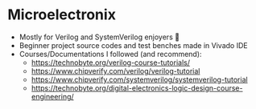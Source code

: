 # Microelectronix
- Mostly for Verilog and SystemVerilog enjoyers 🗿
- Beginner project source codes and test benches made in Vivado IDE
- Courses/Documentations I followed (and recommend):
  - https://technobyte.org/verilog-course-tutorials/
  - https://www.chipverify.com/verilog/verilog-tutorial
  - https://www.chipverify.com/systemverilog/systemverilog-tutorial
  - https://technobyte.org/digital-electronics-logic-design-course-engineering/
